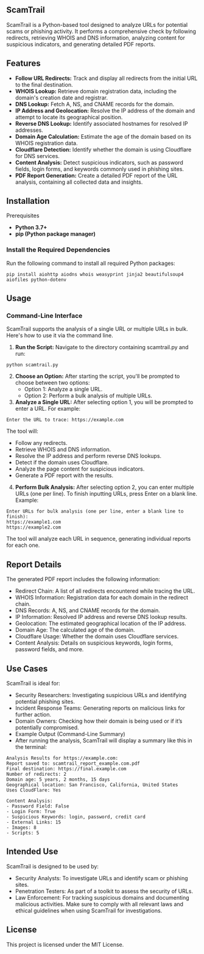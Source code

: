## ScamTrail
ScamTrail is a Python-based tool designed to analyze URLs for potential scams or phishing activity. It performs a comprehensive check by following redirects, retrieving WHOIS and DNS information, analyzing content for suspicious indicators, and generating detailed PDF reports.

## Features
- **Follow URL Redirects:** Track and display all redirects from the initial URL to the final destination.
- **WHOIS Lookup:** Retrieve domain registration data, including the domain's creation date and registrar.
- **DNS Lookup:** Fetch A, NS, and CNAME records for the domain.
- **IP Address and Geolocation:** Resolve the IP address of the domain and attempt to locate its geographical position.
- **Reverse DNS Lookup:** Identify associated hostnames for resolved IP addresses.
- **Domain Age Calculation:** Estimate the age of the domain based on its WHOIS registration data.
- **Cloudflare Detection:** Identify whether the domain is using Cloudflare for DNS services.
- **Content Analysis:** Detect suspicious indicators, such as password fields, login forms, and keywords commonly used in phishing sites.
- **PDF Report Generation:** Create a detailed PDF report of the URL analysis, containing all collected data and insights.

## Installation
Prerequisites
- **Python 3.7+**
- **pip (Python package manager)**

### Install the Required Dependencies
Run the following command to install all required Python packages:

```
pip install aiohttp aiodns whois weasyprint jinja2 beautifulsoup4 aiofiles python-dotenv
```

## Usage
### Command-Line Interface
ScamTrail supports the analysis of a single URL or multiple URLs in bulk. Here's how to use it via the command line.

1. **Run the Script:** Navigate to the directory containing scamtrail.py and run:
```
python scamtrail.py
```
2. **Choose an Option:** After starting the script, you'll be prompted to choose between two options:
   - Option 1: Analyze a single URL.
   - Option 2: Perform a bulk analysis of multiple URLs.
3. **Analyze a Single URL:** After selecting option 1, you will be prompted to enter a URL. For example:

```
Enter the URL to trace: https://example.com
```
The tool will:
- Follow any redirects.
- Retrieve WHOIS and DNS information.
- Resolve the IP address and perform reverse DNS lookups.
- Detect if the domain uses Cloudflare.
- Analyze the page content for suspicious indicators.
- Generate a PDF report with the results.
4. **Perform Bulk Analysis:** After selecting option 2, you can enter multiple URLs (one per line). To finish inputting URLs, press Enter on a blank line. Example:
```
Enter URLs for bulk analysis (one per line, enter a blank line to finish):
https://example1.com
https://example2.com
```
The tool will analyze each URL in sequence, generating individual reports for each one.

## Report Details
The generated PDF report includes the following information:

- Redirect Chain: A list of all redirects encountered while tracing the URL.
- WHOIS Information: Registration data for each domain in the redirect chain.
- DNS Records: A, NS, and CNAME records for the domain.
- IP Information: Resolved IP address and reverse DNS lookup results.
- Geolocation: The estimated geographical location of the IP address.
- Domain Age: The calculated age of the domain.
- Cloudflare Usage: Whether the domain uses Cloudflare services.
- Content Analysis: Details on suspicious keywords, login forms, password fields, and more.

## Use Cases
ScamTrail is ideal for:
- Security Researchers: Investigating suspicious URLs and identifying potential phishing sites.
- Incident Response Teams: Generating reports on malicious links for further action.
- Domain Owners: Checking how their domain is being used or if it’s potentially compromised.
- Example Output (Command-Line Summary)
- After running the analysis, ScamTrail will display a summary like this in the terminal:

```
Analysis Results for https://example.com:
Report saved to: scamtrail_report_example.com.pdf
Final destination: https://final.example.com
Number of redirects: 2
Domain age: 5 years, 2 months, 15 days
Geographical location: San Francisco, California, United States
Uses CloudFlare: Yes

Content Analysis:
- Password Field: False
- Login Form: True
- Suspicious Keywords: login, password, credit card
- External Links: 15
- Images: 8
- Scripts: 5
```

## Intended Use
ScamTrail is designed to be used by:

- Security Analysts: To investigate URLs and identify scam or phishing sites.
- Penetration Testers: As part of a toolkit to assess the security of URLs.
- Law Enforcement: For tracking suspicious domains and documenting malicious activities.
Make sure to comply with all relevant laws and ethical guidelines when using ScamTrail for investigations.

## License
This project is licensed under the MIT License.
